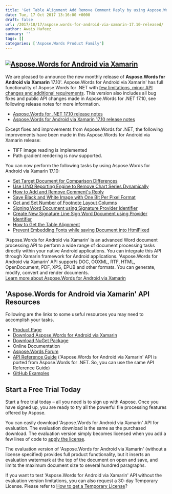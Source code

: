 ```yaml
---
title: 'Get Table Alignment Add Remove Comment Reply by using Aspose.Words for Android via Xamarin 17.10'
date: Tue, 17 Oct 2017 13:16:00 +0000
draft: false
url: /2017/10/17/aspose.words-for-android-via-xamarin-17.10-released/
author: Awais Hafeez
summary: ''
tags: []
categories: ['Aspose.Words Product Family']
---
```


## [![Aspose.Words for Android via Xamarin][1]](https://www.aspose.com/products/words/android-xamarin)

We are pleased to announce the new monthly release of **Aspose.Words for Android via Xamarin** 17.10'. Aspose.Words for Android via Xamarin' has full functionality of Aspose.Words for .NET with [few limitations, minor API changes and additional requirements][2]. This version also includes all bug fixes and public API changes made in Aspose.Words for .NET 17.10, see following release notes for more information.

*   [Aspose.Words for .NET 17.10 release notes][3]
*   [Aspose.Words for Android via Xamarin 17.10 release notes][4]

Except fixes and improvements from Aspose.Words for .NET, the following improvements have been made in this Aspose.Words for Android via Xamarin release:

*   TIFF image reading is implemented
*   Path gradient rendering is now supported.

You can now perform the following tasks by using Aspose.Words for Android via Xamarin 17.10:

*   [Set Target Document for Comparison Differences][5]
*   [Use LINQ Reporting Engine to Remove Chart Series Dynamically][6]  
    [](https://docs.aspose.com/display/wordsnet/Working+with+Comments#WorkingwithComments-HowtoAddandRemoveComment'sReply)
*   [How to Add and Remove Comment's Reply][7]  
    [](https://docs.aspose.com/display/wordsnet/Saving+a+Document#SavingaDocument-SaveBlackandWhiteImagewithOneBitPerPixelFormat)
*   [Save Black and White Image with One Bit Per Pixel Format][8]  
    [](https://docs.aspose.com/display/wordsnet/Working+with+Document#WorkingwithDocument-WorkingwithFootnoteandEndnote)
*   [Get and Set Number of Footnote Layout Columns][9]  
    [](https://docs.aspose.com/display/wordsnet/Working+with+Digital+Signatures#WorkingwithDigitalSignatures-SigningWordDocumentusingSignatureProviderIdentifier)
*   [Signing Word Document using Signature Provider Identifier][10]  
    [](https://docs.aspose.com/display/wordsnet/Working+with+Digital+Signatures#WorkingwithDigitalSignatures-CreateNewSignatureLineSignWordDocumentusingProviderIdentifier)
*   [Create New Signature Line Sign Word Document using Provider Identifier][11]  
    [](https://docs.aspose.com/display/wordsnet/Applying+Formatting#ApplyingFormatting-HowtoGettheTable'sAlignment)
*   [How to Get the Table Alignment][12]  
    [](https://docs.aspose.com/display/wordsnet/Saving+a+Document#SavingaDocument-PreventEmbeddingFontswhilesavingDocumentintoHtmlFixed)
*   [Prevent Embedding Fonts while saving Document into HtmlFixed][13]

'Aspose.Words for Android via Xamarin' is an advanced Word document processing API to perform a wide range of document processing tasks directly within your native Android applications. You can integrate this API through Xamarin framework for Android applications. 'Aspose.Words for Android via Xamarin' API supports DOC, OOXML, RTF, HTML, OpenDocument, PDF, XPS, EPUB and other formats. You can generate, modify, convert and render documents.  
[Learn more about Aspose.Words for Android via Xamarin][14]

## 'Aspose.Words for Android via Xamarin' API Resources

Following are the links to some useful resources you may need to accomplish your tasks.

*   [Product Page][15]
*   [Download Aspose.Words for Android via Xamarin][16]
*   [Download NuGet Package][17]
*   Online Documentation
*   [Aspose.Words Forum][18]
*   [API Reference Guide][19] ('Aspose.Words for Android via Xamarin' API is ported from Aspose.Words for .NET. So, you can use the same API Reference Guide)
*   [GitHub Examples][20]

## Start a Free Trial Today

Start a free trial today – all you need is to sign up with Aspose. Once you have signed up, you are ready to try all the powerful file processing features offered by Aspose.  
  
You can easily download 'Aspose.Words for Android via Xamarin' API for evaluation. The evaluation download is the same as the purchased download. The evaluation version simply becomes licensed when you add a few lines of code to [apply the license][21].  
  
The evaluation version of 'Aspose.Words for Android via Xamarin' (without a license specified) provides full product functionality, but it inserts an evaluation watermark at the top of the document on open and save, and limits the maximum document size to several hundred paragraphs.  
  
If you want to test 'Aspose.Words for Android via Xamarin' API without the evaluation version limitations, you can also request a 30-day Temporary License. Please refer to [How to get a Temporary License][22]?




[1]: https://joomla-aspose.dynabic.com/templates/aspose/App_Themes/V3/images/words/logos/aspose_words-for-xamarin-128x128.png "Aspose.Words for Android via Xamarin"
[2]: https://docs.aspose.com/display/wordsnet/Aspose.Words+for+Android+via+Xamarin+API+Differences+and+Limitations
[3]: https://docs.aspose.com/display/wordsnet/Aspose.Words+for+.NET+17.10+Release+Notes
[4]: https://docs.aspose.com/display/wordsnet/Aspose.Words+for+Android+via+Xamarin+17.10+Release+Notes
[5]: https://docs.aspose.com/display/wordsnet/Working+with+Document#WorkingwithDocument-SetTargetDocumentforComparisonDifferences
[6]: https://docs.aspose.com/display/wordsnet/Template+Syntax#TemplateSyntax-UsingChartstoRepresentSequentialData
[7]: https://docs.aspose.com/display/wordsnet/Working+with+Comments#WorkingwithComments-HowtoAddandRemoveComment'sReply
[8]: https://docs.aspose.com/display/wordsnet/Saving+a+Document#SavingaDocument-SaveBlackandWhiteImagewithOneBitPerPixelFormat
[9]: https://docs.aspose.com/display/wordsnet/Working+with+Document#WorkingwithDocument-WorkingwithFootnoteandEndnote
[10]: https://docs.aspose.com/display/wordsnet/Working+with+Digital+Signatures#WorkingwithDigitalSignatures-SigningWordDocumentusingSignatureProviderIdentifier
[11]: https://docs.aspose.com/display/wordsnet/Working+with+Digital+Signatures#WorkingwithDigitalSignatures-CreateNewSignatureLineSignWordDocumentusingProviderIdentifier
[12]: https://docs.aspose.com/display/wordsnet/Applying+Formatting#ApplyingFormatting-HowtoGettheTable'sAlignment
[13]: https://docs.aspose.com/display/wordsnet/Saving+a+Document#SavingaDocument-PreventEmbeddingFontswhilesavingDocumentintoHtmlFixed
[14]: https://www.aspose.com/products/words/android-xamarin
[15]: https://www.aspose.com/products/words/android-xamarin
[16]: https://downloads.aspose.com/words/androidxamarin
[17]: https://www.nuget.org/packages/Aspose.Words_Android.Xamarin/
[18]: https://forum.aspose.com/c/words
[19]: https://apireference.aspose.com/net/words
[20]: https://github.com/aspose-words/Aspose.Words-for-.NET
[21]: https://docs.aspose.com/display/wordsnet/Licensing
[22]: http://www.aspose.com/corporate/purchase/temporary-license.aspx




